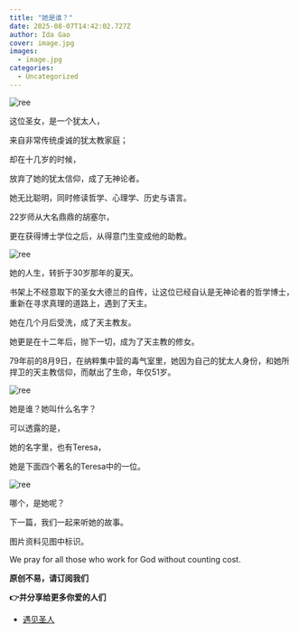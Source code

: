 ```yaml
---
title: "她是谁？"
date: 2025-08-07T14:42:02.727Z
author: Ida Gao
cover: image.jpg
images:
  - image.jpg
categories:
  - Uncategorized
---
```


  

<!--more-->

![ree](https://static.wixstatic.com/media/ec8b63_1156704e841e40fabe798394c93eab1a~mv2.jpg)

这位圣女，是一个犹太人，

来自非常传统虔诚的犹太教家庭；

却在十几岁的时候，

放弃了她的犹太信仰，成了无神论者。

她无比聪明，同时修读哲学、心理学、历史与语言。

22岁师从大名鼎鼎的胡塞尔，

更在获得博士学位之后，从得意门生变成他的助教。

![ree](https://static.wixstatic.com/media/ec8b63_27211c4b07454693a6321517ec0fcd76~mv2.jpg)

她的人生，转折于30岁那年的夏天。

书架上不经意取下的圣女大德兰的自传，让这位已经自认是无神论者的哲学博士，重新在寻求真理的道路上，遇到了天主。

她在几个月后受洗，成了天主教友。

她更是在十二年后，抛下一切，成为了天主教的修女。

79年前的8月9日，在纳粹集中营的毒气室里，她因为自己的犹太人身份，和她所捍卫的天主教信仰，而献出了生命，年仅51岁。

![ree](https://static.wixstatic.com/media/ec8b63_a5d93f76d0644623a1b976deae2041bc~mv2.jpg)

她是谁？她叫什么名字？

可以透露的是，

她的名字里，也有Teresa，

她是下面四个著名的Teresa中的一位。

![ree](https://static.wixstatic.com/media/ec8b63_5b96db4272ee4ebb8d4fdbc9aab638e3~mv2.jpg)

哪个，是她呢？

下一篇，我们一起来听她的故事。

  

  

  

图片资料见图中标识。

We pray for all those who work for God without counting cost.

**原创不易，请订阅我们**

**👉并分享给更多你爱的人们**

*   [遇见圣人](https://www.urloveinme.com/首頁/categories/遇见圣人)
